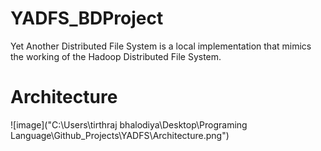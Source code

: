 # YADFS_BDProject
Yet Another Distributed File System is a local implementation that mimics the working of the Hadoop Distributed File System. 

# Architecture 

![image]("C:\Users\tirthraj bhalodiya\Desktop\Programing Language\Github_Projects\YADFS\Architecture.png")
